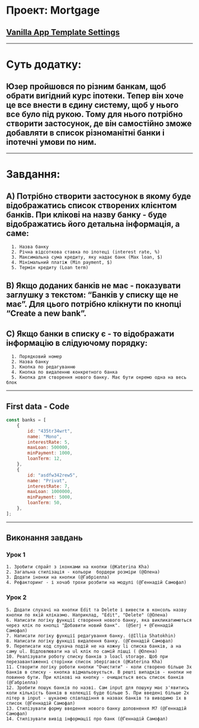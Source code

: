 # Проект: Mortgage

## [Vanilla App Template Settings](Vanilla.md)
---
# Суть додатку:
   Юзер пройшовся по різним банкам, щоб обрати вигідний курс іпотеки. Тепер він хоче це все внести в єдину систему, щоб у нього все було під рукою. Тому для нього потрібно створити застосунок, де він самостійно зможе добавляти в список різноманітні банки і іпотечні умови по ним.
   ---
---

# Завдання:

   A) Потрібно створити застосунок в якому буде відображатись список створених клієнтом банків. При клікові на назву банку - буде відображатись його детальна інформація, а саме:  
   ---

      1. Назва банку
      2. Річна відсоткова ставка по іпотеці (interest rate, %)
      3. Максимальна сума кредиту, яку надає банк (Max loan, $) 
      4. Мінімальний платіж (Min payment, $)
      5. Термін кредиту (Loan term)
   
   B) Якщо доданих банків не має - показувати заглушку з текстом: “Банків у списку ще не має”. Для цього потрібно клікнути по кнопці “Create a new bank”.
   ---
    
   C) Якщо банки в списку є - то відображати інформацію в слідуючому порядку:
   ---
      1. Порядковий номер
      2. Назва банку
      3. Кнопка по редагуванню
      4. Кнопка по видаленню конкретного банка
      5. Кнопка для створення нового банку. Має бути окремо одна на весь блок

---
## First data - Code

```js 
const banks = [
    {
        id: "435tr34wrt",
        name: "Mono",
        interestRate: 5,
        maxLoan: 500000,
        minPayment: 1000,
        loanTerm: 12,
    },
    {
        id: "asdfw342rew5",
        name: "Privat",
        interestRate: 7,
        maxLoan: 1000000,
        minPayment: 5000,
        loanTerm: 50,
    },
];

```
___
## Виконання завдань

### Урок 1
    
    1. Зробити спрайт з іконками на кнопки (@Katerina Kha)
    2. Загальна стилізація - кольори  бордери розміри (@Олена)
    3. Додати інонки на кнопки (@Габріелла)
    4. Рефакторинг - і хочаб трохи розбити на модулі (@Геннадій Самофал)
### Урок 2
    5. Додати слухачі на кнопки Edit та Delete і вивести в консоль назву кнопки по якій клікаэмо. Наприклад, "Edit", "Delete" (@Олена)
    6. Написати логіку функції створення нового банку, яка викликатиметься через клік по кнопці "Добавити новий банк".  (@Serj + @Геннадій Самофал)
    7. Написати логіку функції редагування банку. (@Illia Shatokhin)
    8. Написати логіку функції видалення банку. (@Геннадій Самофал)
    9. Переписати код слухача подій не на кожну li списка банків, а на саму ul. Відловлювати на ul клік по самій лішці ( @Олена)
    10. Реалізувати роботу списку банків з loacl storage. Щоб при перезавантаженні сторінки список зберігався (@Katerina Kha)
    11. Створити логіку роботи кнопки "Очистити" - коли створено більше 3х банків в списку - кнопка відмальовується. В решті випадків - кнопки не повинно бути. При клікові на кнопку - очищається весь список банків (@Габріелла)
    12. Зробити пошук банків по назві. Сам input для пошуку має з'явитись коли кількість банків в колекції буде більше 5. При введені більше 2х літер в input - шукаємо співпадіння в назвах банків та виводимо їх в список (@Геннадій Самофал)
    13. Стилізувати форму введення нового банку доповнення М7 (@Геннадій Самофал)
    14. Стилізувати вивід інформації про банк (@Геннадій Самофал)